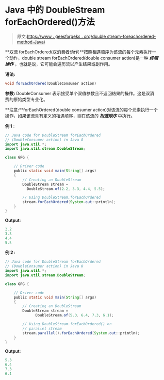 # Java 中的 DoubleStream forEachOrdered()方法

> 原文:[https://www . geesforgeks . org/double stream-foreachordered-method-Java/](https://www.geeksforgeeks.org/doublestream-foreachordered-method-java/)

**双流 forEachOrdered(双消费者动作)**按照相遇顺序为该流的每个元素执行一个动作。double stream forEachOrdered(double consumer action)是一种 ***终端操作*** ，也就是说，它可能会遍历流以产生结果或副作用。

**语法:**

```java
void forEachOrdered(DoubleConsumer action)

```

**参数:** DoubleConsumer 表示接受单个双值参数且不返回结果的操作。这是双消费的原始类型专业化。

**注意:**forEachOrdered(double consumer action)对该流的每个元素执行一个操作，如果该流具有定义的相遇顺序，则在该流的 ***相遇顺序*** 中执行。

**例 1 :**

```java
// Java code for DoubleStream forEachOrdered
// (DoubleConsumer action) in Java 8
import java.util.*;
import java.util.stream.DoubleStream;

class GFG {

    // Driver code
    public static void main(String[] args)
    {
        // Creating an DoubleStream
        DoubleStream stream =
          DoubleStream.of(2.2, 3.3, 4.4, 5.5);

        // Using DoubleStream.forEachOrdered
        stream.forEachOrdered(System.out::println);
    }
}
```

**Output:**

```java
2.2
3.3
4.4
5.5

```

**例 2 :**

```java
// Java code for DoubleStream forEachOrdered
// (DoubleConsumer action) in Java 8
import java.util.*;
import java.util.stream.DoubleStream;

class GFG {

    // Driver code
    public static void main(String[] args)
    {
        // Creating an DoubleStream
        DoubleStream stream = 
              DoubleStream.of(5.3, 6.4, 7.3, 6.1);

        // Using DoubleStream.forEachOrdered() on
        // parallel stream
        stream.parallel().forEachOrdered(System.out::println);
    }
}
```

**Output:**

```java
5.3
6.4
7.3
6.1

```